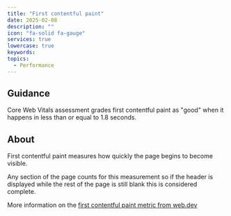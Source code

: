 ```yaml
---
title: "First contentful paint"
date: 2025-02-08
description: ""
icon: "fa-solid fa-gauge"
services: true
lowercase: true
keywords: 
topics:
  - Performance
---
```


## Guidance

Core Web Vitals assessment grades first contentful paint as "good" when it happens in less than or equal to 1.8 seconds.

## About

First contentful paint measures how quickly the page begins to become visible.

Any section of the page counts for this measurement so if the header is displayed while the rest of the page is still blank this is considered complete.

More information on the <a href="https://web.dev/articles/fcp">first contentful paint metric from web.dev</a>